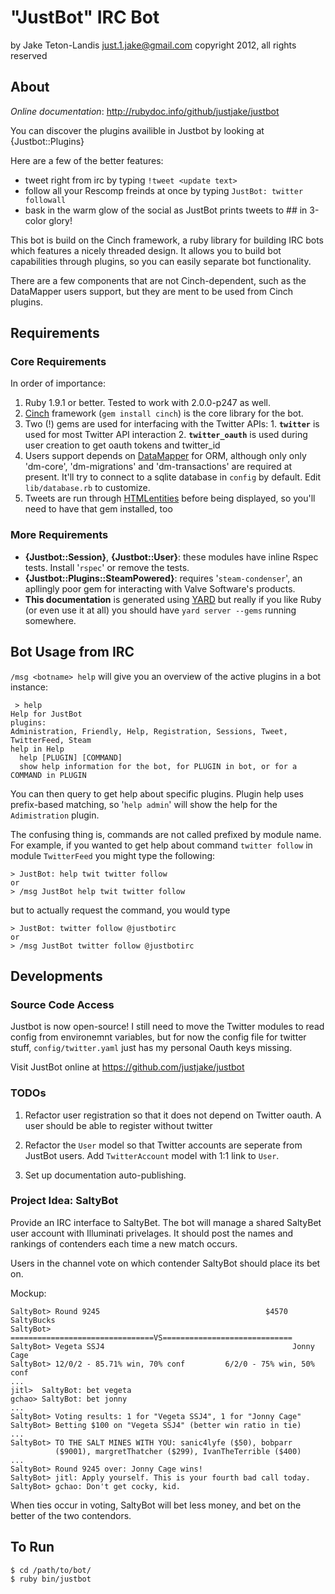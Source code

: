 # "JustBot" IRC Bot

by Jake Teton-Landis <just.1.jake@gmail.com>
copyright 2012, all rights reserved

## About

*Online documentation*: http://rubydoc.info/github/justjake/justbot

You can discover the plugins availible in Justbot by looking at {Justbot::Plugins}

Here are a few of the better features:

*   tweet right from irc by typing `!tweet <update text>`
*   follow all your Rescomp freinds at once by typing `JustBot: twitter followall`
*   bask in the warm glow of the social as JustBot prints tweets to ## in 3-color glory!

This bot is build on the Cinch framework, a ruby library for building
IRC bots which features a nicely threaded design. It allows you to build
bot capabilities through plugins, so you can easily separate bot functionality.

There are a few components that are not Cinch-dependent, such as the DataMapper users
support, but they are ment to be used from Cinch plugins.


## Requirements

### Core Requirements

In order of importance:

1.  Ruby 1.9.1 or better. Tested to work with 2.0.0-p247 as well.
2.  [Cinch][1] framework (`gem install cinch`) is the core library for the bot.
3.   Two (!) gems are used for interfacing with the Twitter APIs:
    1.  **`twitter`** is used for most Twitter API interaction
    2.  **`twitter_oauth`** is used during user creation to get oauth tokens and twitter_id
4.   Users support depends on [DataMapper][2] for ORM, although only only 'dm-core', 'dm-migrations' and
    'dm-transactions' are required at present. It'll try to connect to a sqlite database in
    `config` by default. Edit `lib/database.rb` to customize.
5.   Tweets are run through [HTMLentities][3] before being displayed, so you'll
    need to have that gem installed, too

[1]: https://github.com/cinchrb/cinch/
[2]: http://datamapper.org/
[3]: http://htmlentities.rubyforge.org/

### More Requirements

*   **{Justbot::Session}**, **{Justbot::User}**: these modules have inline Rspec tests. Install '`rspec`' or
    remove the tests.
*   **{Justbot::Plugins::SteamPowered}**: requires '`steam-condenser`', an apllingly poor gem for interacting
    with Valve Software's products.
*   **This documentation** is generated using [YARD](http://yardoc.org/) but really if you like Ruby
    (or even use it at all) you should have `yard server --gems` running somewhere.


## Bot Usage from IRC

`/msg <botname> help` will give you an overview of the active plugins in a bot
instance:

     > help
    Help for JustBot
    plugins:
    Administration, Friendly, Help, Registration, Sessions, Tweet, TwitterFeed, Steam
    help in Help
      help [PLUGIN] [COMMAND]
      show help information for the bot, for PLUGIN in bot, or for a COMMAND in PLUGIN

You can then query to get help about specific plugins. Plugin help uses prefix-based matching,
so '`help admin`' will show the help for the `Adimistration` plugin.

The confusing thing is, commands are not called prefixed by module name. For example, if you wanted
to get help about command `twitter follow` in module `TwitterFeed` you might type the following:

    > JustBot: help twit twitter follow
    or
    > /msg JustBot help twit twitter follow

but to actually request the command, you would type

    > JustBot: twitter follow @justbotirc
    or
    > /msg JustBot twitter follow @justbotirc

## Developments

### Source Code Access

Justbot is now open-source! I still need to move the Twitter modules to
read config from environemnt variables, but for now the config file for
twitter stuff, `config/twitter.yaml` just has my personal Oauth keys
missing.

Visit JustBot online at https://github.com/justjake/justbot

### TODOs

1. Refactor user registration so that it does not depend on Twitter
   oauth. A user should be able to register without twitter

2. Refactor the `User` model so that Twitter accounts are seperate
   from JustBot users. Add `TwitterAccount` model with 1:1 link to
   `User`.

3. Set up documentation auto-publishing.

### Project Idea: SaltyBot

Provide an IRC interface to SaltyBet. The bot will manage a shared
SaltyBet user account with Illuminati privelages. It should post the
names and rankings of contenders each time a new match occurs.

Users in the channel vote on which contender SaltyBot should place its
bet on.

Mockup:

    SaltyBot> Round 9245                                     $4570 SaltyBucks 
    SaltyBot> ================================VS=============================
    SaltyBot> Vegeta SSJ4                                          Jonny Cage
    SaltyBot> 12/0/2 - 85.71% win, 70% conf         6/2/0 - 75% win, 50% conf
    ...
    jitl>  SaltyBot: bet vegeta
    gchao> SaltyBot: bet jonny
    ...
    SaltyBot> Voting results: 1 for "Vegeta SSJ4", 1 for "Jonny Cage"
    SaltyBot> Betting $100 on "Vegeta SSJ4" (better win ratio in tie)
    ...
    SaltyBot> TO THE SALT MINES WITH YOU: sanic4lyfe ($50), bobparr
              ($9001), margretThatcher ($299), IvanTheTerrible ($400)
    ...
    SaltyBot> Round 9245 over: Jonny Cage wins!
    SaltyBot> jitl: Apply yourself. This is your fourth bad call today.
    SaltyBot> gchao: Don't get cocky, kid.

When ties occur in voting, SaltyBot will bet less money, and bet on the
better of the two contendors.

## To Run

    $ cd /path/to/bot/
    $ ruby bin/justbot
